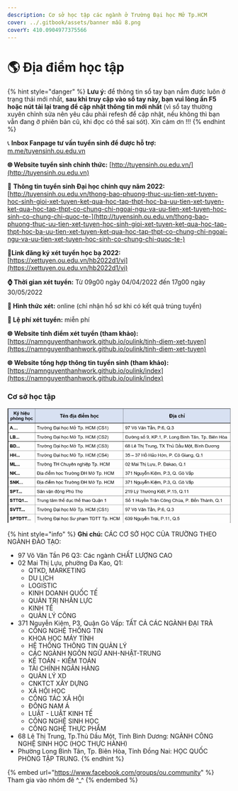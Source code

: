 ```yaml
---
description: Cơ sở học tập các ngành ở Trường Đại học Mở Tp.HCM
cover: ../.gitbook/assets/banner mẫu 8.png
coverY: 410.0904977375566
---
```


# 🌎 Địa điểm học tập

{% hint style="danger" %}
**Lưu ý:** để thông tin sổ tay bạn nắm được luôn ở trạng thái mới nhất, **sau khi truy cập vào sổ tay này, bạn vui lòng ấn F5 hoặc nút tải lại trang để cập nhật thông tin mới nhất** (vì sổ tay thường xuyên chỉnh sửa nên yêu cầu phải refesh để cập nhật, nếu không thì bạn vẫn đang ở phiên bản cũ, khi đọc có thể sai sót). Xin cảm ơn !!!
{% endhint %}

📞 **Inbox Fanpage tư vấn tuyển sinh để được hỗ trợ:** [m.me/tuyensinh.ou.edu.vn](https://m.me/tuyensinh.ou.edu.vn)

**🌐 Website tuyển sinh chính thức:** [http://tuyensinh.ou.edu.vn/](http://tuyensinh.ou.edu.vn)

🔗 **Thông tin tuyển sinh Đại học chính quy năm 2022:** [http://tuyensinh.ou.edu.vn/thong-bao-phuong-thuc-uu-tien-xet-tuyen-hoc-sinh-gioi-xet-tuyen-ket-qua-hoc-tap-thpt-hoc-ba-uu-tien-xet-tuyen-ket-qua-hoc-tap-thpt-co-chung-chi-ngoai-ngu-va-uu-tien-xet-tuyen-hoc-sinh-co-chung-chi-quoc-te-](http://tuyensinh.ou.edu.vn/thong-bao-phuong-thuc-uu-tien-xet-tuyen-hoc-sinh-gioi-xet-tuyen-ket-qua-hoc-tap-thpt-hoc-ba-uu-tien-xet-tuyen-ket-qua-hoc-tap-thpt-co-chung-chi-ngoai-ngu-va-uu-tien-xet-tuyen-hoc-sinh-co-chung-chi-quoc-te-)

🔗**Link đăng ký xét tuyển học bạ 2022:** [https://xettuyen.ou.edu.vn/hb2022d1/vi](https://xettuyen.ou.edu.vn/hb2022d1/vi)

**⌚ Thời gian xét tuyển:** Từ 09g00 ngày 04/04/2022 đến 17g00 ngày 30/05/2022&#x20;

**📌 Hình thức xét:** online (chỉ nhận hồ sơ khi có kết quả trúng tuyển)

**📌 Lệ phí xét tuyển:** miễn phí

**🌐** **Website tính điểm xét tuyển (tham khảo):** [https://namnguyenthanhwork.github.io/oulink/tinh-diem-xet-tuyen](https://namnguyenthanhwork.github.io/oulink/tinh-diem-xet-tuyen)

**🌐** **Website tổng hợp thông tin tuyển sinh (tham khảo):** [https://namnguyenthanhwork.github.io/oulink/index](https://namnguyenthanhwork.github.io/oulink/index)

### Cơ sở học tập

![Cơ sở học tập](<../.gitbook/assets/cơ sở ĐHM.jpg>)

{% hint style="info" %}
**Ghi chú:** CÁC CƠ SỞ HỌC CỦA TRƯỜNG THEO NGÀNH ĐÀO TẠO:&#x20;

* 97 Võ Văn Tần P6 Q3: Các ngành CHẤT LƯỢNG CAO&#x20;
* 02 Mai Thị Lựu, phường Đa Kao, Q1:&#x20;
  * QTKD, MARKETING
  * DU LỊCH
  * LOGISTIC
  * KINH DOANH QUỐC TẾ
  * QUẢN TRỊ NHÂN LỰC
  * KINH TẾ
  * QUẢN LÝ CÔNG&#x20;
* 371 Nguyễn Kiệm, P3, Quận Gò Vấp: TẤT CẢ CÁC NGÀNH ĐẠI TRÀ
  * CÔNG NGHỆ THÔNG TIN
  * KHOA HỌC MÁY TÍNH
  * HỆ THỐNG THÔNG TIN QUẢN LÝ
  * CÁC NGÀNH NGÔN NGỮ ANH-NHẬT-TRUNG
  * KẾ TOÁN - KIỂM TOÁN
  * TÀI CHÍNH NGÂN HÀNG
  * QUẢN LÝ XD
  * CNKTCT XÂY DỰNG
  * XÃ HỘI HỌC
  * CÔNG TÁC XÃ HỘI
  * ĐÔNG NAM Á
  * LUẬT - LUẬT KINH TẾ
  * CÔNG NGHỆ SINH HỌC
  * CÔNG NGHỆ THỰC PHẨM&#x20;
* 68 Lê Thị Trung, Tp.Thủ Dầu Một, Tỉnh Bình Dương: NGÀNH CÔNG NGHỆ SINH HỌC (HỌC THỰC HÀNH)&#x20;
* Phường Long Bình Tân, Tp. Biên Hòa, Tỉnh Đồng Nai: HỌC QUỐC PHÒNG TẬP TRUNG.
{% endhint %}

{% embed url="https://www.facebook.com/groups/ou.community" %}
Tham gia vào nhóm đê ^\_^
{% endembed %}
